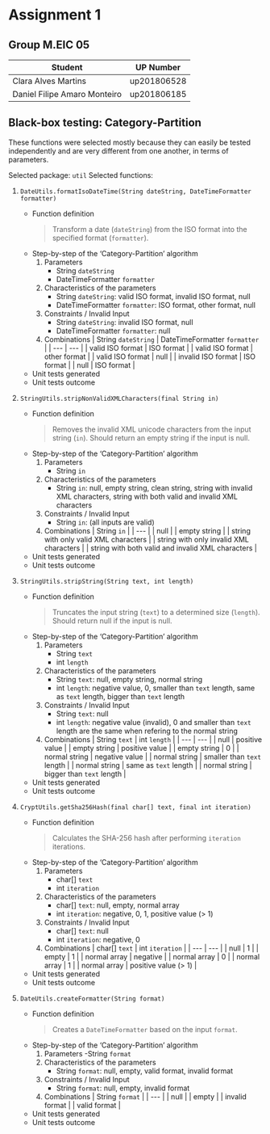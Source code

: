 # Assignment 1

## Group M.EIC 05

| Student | UP Number |
| --- | --- |
| Clara Alves Martins | up201806528 |
| Daniel Filipe Amaro Monteiro | up201806185 |

## Black-box testing: Category-Partition 

These functions were selected mostly because they can easily be tested independently and are very different from one another, in terms of parameters.

Selected package: `util`
Selected functions:
1. `DateUtils.formatIsoDateTime(String dateString, DateTimeFormatter formatter)`
    - Function definition
        > Transform a date (`dateString`) from the ISO format into the specified format (`formatter`).
    - Step-by-step of the ‘Category-Partition’ algorithm
        1. Parameters
            - String `dateString`
            - DateTimeFormatter `formatter`
        2. Characteristics of the parameters
            - String `dateString`: valid ISO format, invalid ISO format, null
            - DateTimeFormatter `formatter`: ISO format, other format, null
        3. Constraints / Invalid Input
            - String `dateString`: invalid ISO format, null
            - DateTimeFormatter `formatter`: null
        4. Combinations
            | String `dateString` | DateTimeFormatter `formatter` |
            | --- | --- |
            | valid ISO format | ISO format |
            | valid ISO format | other format |
            | valid ISO format  |  null |
            | invalid ISO format | ISO format |
            | null | ISO format |
    - Unit tests generated
    - Unit tests outcome

2. `StringUtils.stripNonValidXMLCharacters(final String in)`
    - Function definition
        > Removes the invalid XML unicode characters from the input string (`in`). Should return an empty string if the input is null.
    - Step-by-step of the ‘Category-Partition’ algorithm
        1. Parameters
            - String `in`
        2. Characteristics of the parameters
            - String `in`: null, empty string, clean string, string with invalid XML characters, string with both valid and invalid XML characters
        3. Constraints / Invalid Input
            - String `in`: (all inputs are valid)
        4. Combinations
            | String `in` |
            | --- |
            | null |
            | empty string |
            | string with only valid XML characters |
            | string with only invalid XML characters |
            | string with both valid and invalid XML characters |
    - Unit tests generated
    - Unit tests outcome

3. `StringUtils.stripString(String text, int length)`
    - Function definition
        > Truncates the input string (`text`) to a determined size (`length`). Should return null if the input is null.
    - Step-by-step of the ‘Category-Partition’ algorithm
        1. Parameters
            - String `text`
            - int `length`
        2. Characteristics of the parameters
            - String `text`: null, empty string, normal string
            - int `length`: negative value, 0, smaller than `text` length, same as `text` length, bigger than `text` length
        3. Constraints / Invalid Input
            - String `text`: null
            - int `length`: negative value (invalid), 0 and smaller than `text` length are the same when refering to the normal string
        4. Combinations
            | String `text` | int `length` |
            | --- | --- |
            | null | positive value |
            | empty string | positive value |
            | empty string | 0 |
            | normal string | negative value |
            | normal string | smaller than `text` length |
            | normal string | same as `text` length |
            | normal string | bigger than `text` length |
    - Unit tests generated
    - Unit tests outcome

4. `CryptUtils.getSha256Hash(final char[] text, final int iteration)`
    - Function definition
        > Calculates the SHA-256 hash after performing `iteration` iterations.
    - Step-by-step of the ‘Category-Partition’ algorithm
        1. Parameters
            - char[] `text`
            - int `iteration`
        2. Characteristics of the parameters
            - char[] `text`: null, empty, normal array
            - int `iteration`: negative, 0, 1, positive value (> 1)
        3. Constraints / Invalid Input
            - char[] `text`: null
            - int `iteration`: negative, 0
        4. Combinations
            | char[] `text` | int `iteration` |
            | --- | --- |
            | null | 1 |
            | empty | 1 |
            | normal array | negative |
            | normal array | 0 |
            | normal array | 1 |
            | normal array | positive value (> 1) |
    - Unit tests generated
    - Unit tests outcome

5. `DateUtils.createFormatter(String format)`
    - Function definition
        > Creates a `DateTimeFormatter` based on the input `format`.
    - Step-by-step of the ‘Category-Partition’ algorithm
        1. Parameters
            -String `format`
        2. Characteristics of the parameters
            - String `format`: null, empty, valid format, invalid format
        3. Constraints / Invalid Input
            - String `format`: null, empty, invalid format
        4. Combinations
            | String `format` |
            | --- |
            | null |
            | empty |
            | invalid format |
            | valid format |
    - Unit tests generated
    - Unit tests outcome

